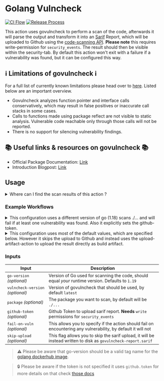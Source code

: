 # Golang Vulncheck

[![CI Flow](https://github.com/Templum/govulncheck-action/actions/workflows/ci.yml/badge.svg?branch=main)](https://github.com/Templum/govulncheck-action/actions/workflows/ci.yml) [![Release Process](https://github.com/Templum/govulncheck-action/actions/workflows/release.yml/badge.svg)](https://github.com/Templum/govulncheck-action/actions/workflows/release.yml)

This action uses govulncheck to perform a scan of the code, afterwards it will parse the output and transform it into an [Sarif](https://sarifweb.azurewebsites.net/) Report, which will be uploaded to Github using the [code-scanning API](https://docs.github.com/en/rest/code-scanning#upload-an-analysis-as-sarif-data). **Please note** this requires write-permission for `security_events`. The result should then be visible within the security-tab. By default this action won't exit with a failure if a vulnerability was found, but it can be configured this way.

## :information_source: Limitations of govulncheck :information_source:

For a full list of currently known limitations please head over to [here](https://pkg.go.dev/golang.org/x/vuln/cmd/govulncheck#hdr-Limitations). Listed below are an important overview.

* Govulncheck analyzes function pointer and interface calls conservatively, which may result in false positives or inaccurate call stacks in some cases.
* Calls to functions made using package reflect are not visible to static analysis. Vulnerable code reachable only through those calls will not be reported.
* There is no support for silencing vulnerability findings.

## :books: Useful links & resources on govulncheck :books:

* Official Package Documentation: [Link](https://pkg.go.dev/golang.org/x/vuln/cmd/govulncheck)
* Introduction Blogpost: [Link](https://go.dev/blog/vuln)

## Usage

<details>
  <summary>
  Where can I find the scan results of this action ?
  </summary>

Please be aware there will be no direct output to the console, all found vulnerabilities will be reported to Github via an Sarif Report. Therefore all findings should be located in the *Security*-Tab under the *Code Scanning*-Section.

![Locating Code Scanning](docs/locate_results.png)

![Result List](docs/results.png)

</details>

### Example Workflows

<details>
  <summary>
  This configuration uses a different version of go (1.18) scans ./... and will fail if at least one vulnerability was found. Also it explicitly sets the github-token.
  </summary>

```yaml
name: My Workflow
on: [push, pull_request]
jobs:
  build:
    runs-on: ubuntu-latest
    steps:
      - uses: actions/checkout@v3
      - name: Running govulncheck
        uses: Templum/govulncheck-action@<version>
        with:
          go-version: 1.18
          vulncheck-version: latest
          package: ./...
          github-token: ${{ secrets.GITHUB_TOKEN }}
          fail-on-vuln: true
```
</details>

<details>
  <summary>
  This configuration uses most of the default values, which are specified below. However it skips the upload to Github and instead uses the upload-artifact-action
  to upload the result directly as build artifact.
  </summary>

```yaml
name: My Workflow
on: [push, pull_request]
jobs:
  build:
    runs-on: ubuntu-latest
    steps:
      - uses: actions/checkout@v3
      - name: Running govulncheck
        uses: Templum/govulncheck-action@<version>
        with:
          skip-upload: true
      - name: Upload Sarif Report
        uses: actions/upload-artifact@v3
        with:
          name: sarif-report
          path: govulncheck-report.sarif
```
</details>

### Inputs

| Input                            | Description                                                                                                    |
|----------------------------------|----------------------------------------------------------------------------------------------------------------|
| `go-version` _(optional)_        | Version of Go used for scanning the code, should equal *your* runtime version. Defaults to `1.19`              |
| `vulncheck-version` _(optional)_ | Version of govulncheck that should be used, by default `latest`                                                |
| `package` _(optional)_           | The package you want to scan, by default will be `./...`                                                       |
| `github-token` _(optional)_      | Github Token to upload sarif report. **Needs** `write` permissions for `security_events`                       |
| `fail-on-vuln` _(optional)_      | This allows you to specify if the action should fail on encountering any vulnerability, by default it will not |
| `skip-upload` _(optional)_       | This flag allows you to skip the sarif upload, it will be instead written to disk as `govulncheck-report.sarif`|

> :warning: Please be aware that go-version should be a valid tag name for the [golang dockerhub image](https://hub.docker.com/_/golang/tags).

> :lock: Please be aware if the token is not specified it uses `github.token` for more details on that check [those docs](https://docs.github.com/en/actions/security-guides/automatic-token-authentication#permissions-for-the-github_token)
